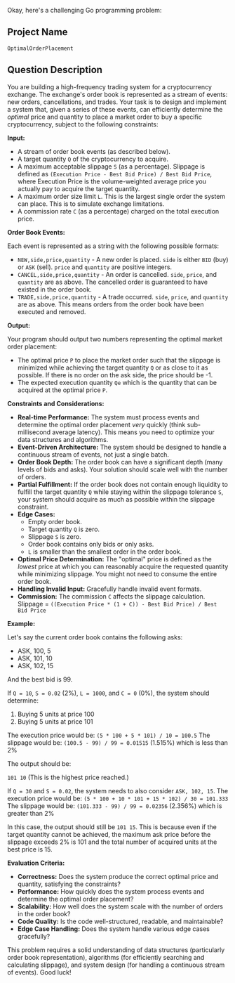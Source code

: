 Okay, here's a challenging Go programming problem:

## Project Name

```
OptimalOrderPlacement
```

## Question Description

You are building a high-frequency trading system for a cryptocurrency exchange.  The exchange's order book is represented as a stream of events: new orders, cancellations, and trades.  Your task is to design and implement a system that, given a series of these events, can efficiently determine the *optimal* price and quantity to place a market order to buy a specific cryptocurrency, subject to the following constraints:

**Input:**

*   A stream of order book events (as described below).
*   A target quantity `Q` of the cryptocurrency to acquire.
*   A maximum acceptable slippage `S` (as a percentage). Slippage is defined as `(Execution Price - Best Bid Price) / Best Bid Price`, where Execution Price is the volume-weighted average price you actually pay to acquire the target quantity.
*   A maximum order size limit `L`.  This is the largest single order the system can place. This is to simulate exchange limitations.
*   A commission rate `C` (as a percentage) charged on the total execution price.

**Order Book Events:**

Each event is represented as a string with the following possible formats:

*   `NEW,side,price,quantity`  - A new order is placed. `side` is either `BID` (buy) or `ASK` (sell). `price` and `quantity` are positive integers.
*   `CANCEL,side,price,quantity` - An order is cancelled.  `side`, `price`, and `quantity` are as above.  The cancelled order is guaranteed to have existed in the order book.
*   `TRADE,side,price,quantity` - A trade occurred. `side`, `price`, and `quantity` are as above. This means orders from the order book have been executed and removed.

**Output:**

Your program should output two numbers representing the optimal market order placement:

*   The optimal price `P` to place the market order such that the slippage is minimized while achieving the target quantity `Q` or as close to it as possible. If there is no order on the ask side, the price should be -1.
*   The expected execution quantity `Qe` which is the quantity that can be acquired at the optimal price `P`.

**Constraints and Considerations:**

*   **Real-time Performance:** The system must process events and determine the optimal order placement *very* quickly (think sub-millisecond average latency).  This means you need to optimize your data structures and algorithms.
*   **Event-Driven Architecture:**  The system should be designed to handle a continuous stream of events, not just a single batch.
*   **Order Book Depth:** The order book can have a significant depth (many levels of bids and asks).  Your solution should scale well with the number of orders.
*   **Partial Fulfillment:**  If the order book does not contain enough liquidity to fulfill the target quantity `Q` while staying within the slippage tolerance `S`, your system should acquire as much as possible within the slippage constraint.
*   **Edge Cases:**
    *   Empty order book.
    *   Target quantity `Q` is zero.
    *   Slippage `S` is zero.
    *   Order book contains only bids or only asks.
    *   `L` is smaller than the smallest order in the order book.
*   **Optimal Price Determination:** The "optimal" price is defined as the *lowest* price at which you can reasonably acquire the requested quantity while minimizing slippage.  You might not need to consume the entire order book.
*   **Handling Invalid Input:**  Gracefully handle invalid event formats.
*   **Commission:** The commission `C` affects the slippage calculation. Slippage = `((Execution Price * (1 + C)) - Best Bid Price) / Best Bid Price`

**Example:**

Let's say the current order book contains the following asks:

*   ASK, 100, 5
*   ASK, 101, 10
*   ASK, 102, 15

And the best bid is 99.

If `Q = 10`, `S = 0.02` (2%), `L = 1000`, and `C = 0` (0%), the system should determine:

1.  Buying 5 units at price 100
2.  Buying 5 units at price 101

The execution price would be: `(5 * 100 + 5 * 101) / 10 = 100.5`
The slippage would be: `(100.5 - 99) / 99 = 0.01515` (1.515%) which is less than 2%

The output should be:

`101 10`
(This is the highest price reached.)

If `Q = 30` and `S = 0.02`, the system needs to also consider `ASK, 102, 15`.
The execution price would be: `(5 * 100 + 10 * 101 + 15 * 102) / 30 = 101.333`
The slippage would be: `(101.333 - 99) / 99 = 0.02356` (2.356%) which is greater than 2%

In this case, the output should still be `101 15`. This is because even if the target quantity cannot be achieved, the maximum ask price before the slippage exceeds 2% is 101 and the total number of acquired units at the best price is 15.

**Evaluation Criteria:**

*   **Correctness:**  Does the system produce the correct optimal price and quantity, satisfying the constraints?
*   **Performance:**  How quickly does the system process events and determine the optimal order placement?
*   **Scalability:**  How well does the system scale with the number of orders in the order book?
*   **Code Quality:**  Is the code well-structured, readable, and maintainable?
*   **Edge Case Handling:** Does the system handle various edge cases gracefully?

This problem requires a solid understanding of data structures (particularly order book representation), algorithms (for efficiently searching and calculating slippage), and system design (for handling a continuous stream of events). Good luck!
